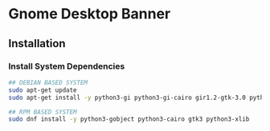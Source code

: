 # Gnome Desktop Banner


## Installation

### Install System Dependencies
```sh
## DEBIAN BASED SYSTEM
sudo apt-get update
sudo apt-get install -y python3-gi python3-gi-cairo gir1.2-gtk-3.0 python3-xlib

## RPM BASED SYSTEM
sudo dnf install -y python3-gobject python3-cairo gtk3 python3-xlib
```
